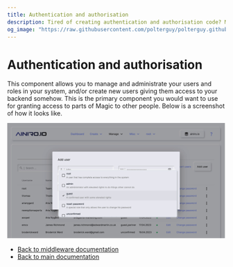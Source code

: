 ```yaml
---
title: Authentication and authorisation
description: Tired of creating authentication and authorisation code? Magic contains both of these constructs out of the box, allowing you to use Magic's existing HTTP endpoints to authenticate your users.
og_image: "https://raw.githubusercontent.com/polterguy/polterguy.github.io/master/images/og-auth.jpg"
---
```


# Authentication and authorisation

This component allows you to manage and administrate your users and roles in your system, and/or
create new users giving them access to your backend somehow. This is the primary component you
would want to use for granting access to parts of Magic to other people. Below is a screenshot
of how it looks like.

![Authentication and authorisation in Magic](https://raw.githubusercontent.com/polterguy/polterguy.github.io/master/images/auth.jpg)

* [Back to middleware documentation](/documentation/magic/)
* [Back to main documentation](/documentation/)
